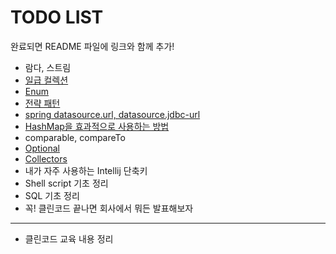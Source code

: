 # TODO LIST
완료되면 README 파일에 링크와 함께 추가!
* 람다, 스트림
* [일급 컬렉션](https://jojoldu.tistory.com/412)
* [Enum](https://woowabros.github.io/tools/2017/07/10/java-enum-uses.html)
* [전략 패턴](https://victorydntmd.tistory.com/292)
* [spring datasource.url, datasource.jdbc-url](https://jojoldu.tistory.com/296)
* [HashMap을 효과적으로 사용하는 방법](http://tech.javacafe.io/2018/12/03/HashMap/)
* comparable, compareTo
* [Optional](https://www.baeldung.com/java-optional)
* [Collectors](https://www.baeldung.com/java-8-collectors)
* 내가 자주 사용하는 Intellij 단축키
* Shell script 기초 정리
* SQL 기초 정리
* 꼭! 클린코드 끝나면 회사에서 뭐든 발표해보자

---
* 클린코드 교육 내용 정리
